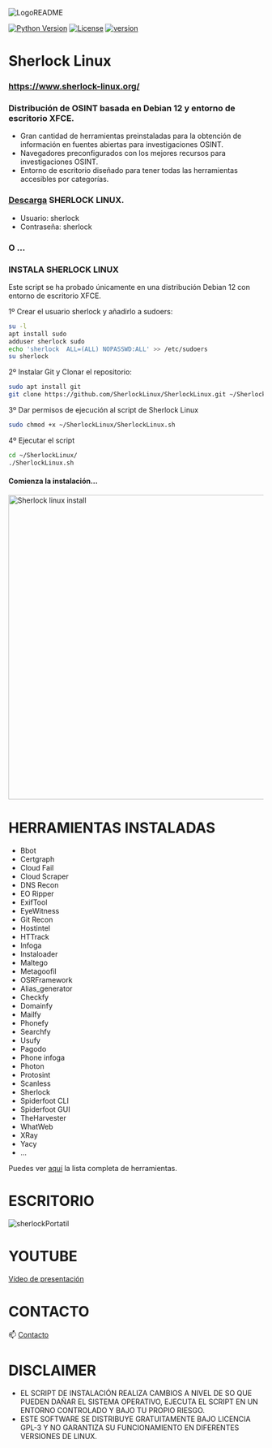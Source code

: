 ![LogoREADME](https://github.com/SherlockLinux/SherlockLinux/assets/137631572/06261dae-d3d1-4748-9b50-c7f8d07e6338)

[![Python Version](https://img.shields.io/badge/python-3.9+-FF8400)](https://www.python.org) [![License](https://img.shields.io/badge/license-GPLv3-FF8400.svg)](https://github.com/blacklanternsecurity/bbot/blob/dev/LICENSE) [![version](https://img.shields.io/badge/version-3.0.0-green.svg)](https://semver.org)

# Sherlock Linux 
### https://www.sherlock-linux.org/
### Distribución de OSINT basada en Debian 12 y entorno de escritorio XFCE.

- Gran cantidad de herramientas preinstaladas para la obtención de información en fuentes abiertas para investigaciones OSINT.
- Navegadores preconfigurados con los mejores recursos para investigaciones OSINT.
- Entorno de escritorio diseñado para tener todas las herramientas accesibles por categorías.

### [Descarga](https://www.sherlock-linux.org/descarga/) SHERLOCK LINUX.

- Usuario: sherlock
- Contraseña: sherlock


### O ...

### INSTALA SHERLOCK LINUX

Este script se ha probado únicamente en una distribución Debian 12 con entorno de escritorio XFCE.

1º Crear el usuario sherlock y añadirlo a sudoers:
~~~bash
su -l
apt install sudo
adduser sherlock sudo
echo 'sherlock  ALL=(ALL) NOPASSWD:ALL' >> /etc/sudoers
su sherlock
~~~

2º Instalar Git y Clonar el repositorio:
~~~bash
sudo apt install git
git clone https://github.com/SherlockLinux/SherlockLinux.git ~/SherlockLinux
~~~

3º Dar permisos de ejecución al script de Sherlock Linux
~~~bash
sudo chmod +x ~/SherlockLinux/SherlockLinux.sh
~~~

4º Ejecutar el script
~~~bash
cd ~/SherlockLinux/
./SherlockLinux.sh
~~~

#### Comienza la instalación...

<img width="600" alt="Sherlock linux install" src="https://github.com/SherlockLinux/SherlockLinux/assets/137631572/e69db155-e71f-47a8-b2c4-9a481900174d">

# HERRAMIENTAS INSTALADAS

- Bbot
- Certgraph
- Cloud Fail
- Cloud Scraper
- DNS Recon
- EO Ripper
- ExifTool
- EyeWitness
- Git Recon
- Hostintel
- HTTrack
- Infoga
- Instaloader
- Maltego
- Metagoofil
- OSRFramework
 -  Alias_generator
 -  Checkfy
 -  Domainfy
 -  Mailfy
 -  Phonefy
 -  Searchfy
 -  Usufy
- Pagodo
- Phone infoga
- Photon
- Protosint
- Scanless
- Sherlock
- Spiderfoot CLI
- Spiderfoot GUI
- TheHarvester
- WhatWeb
- XRay
- Yacy
- ...

Puedes ver [aquí](https://www.sherlock-linux.org/documentacion/) la lista completa de herramientas.


# ESCRITORIO

![sherlockPortatil](https://github.com/SherlockLinux/SherlockLinux/assets/137631572/68b55045-c4b7-4bdf-8984-cf3e142d284e)


# YOUTUBE
[Vídeo de presentación](https://youtu.be/iRYdHMKkxa4)


# CONTACTO
📫 [Contacto](https://www.sherlock-linux.org/contacto/)

# DISCLAIMER

- EL SCRIPT DE INSTALACIÓN REALIZA CAMBIOS A NIVEL DE SO QUE PUEDEN DAÑAR EL SISTEMA OPERATIVO, EJECUTA EL SCRIPT EN UN ENTORNO CONTROLADO Y BAJO TU PROPIO RIESGO.
- ESTE SOFTWARE SE DISTRIBUYE GRATUITAMENTE BAJO LICENCIA GPL-3 Y NO GARANTIZA SU FUNCIONAMIENTO EN DIFERENTES VERSIONES DE LINUX.


